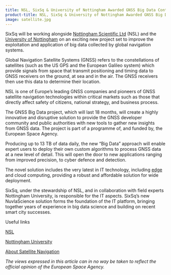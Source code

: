 ```yaml
---
title: NSL, SixSq & University of Nottingham Awarded GNSS Big Data Contract
product-title: NSL, SixSq & University of Nottingham Awarded GNSS Big Data Contract
image: satellite.jpg
---
```


SixSq will be working alongside [Nottingham Scientific Ltd](https://gmvnsl.com/) (NSL) and the [University of Nottingham]( https://www.nottingham.ac.uk/) on an exciting new project set to improve the exploitation and application of big data collected by global navigation systems.

Global Navigation Satellite Systems (GNSS) refers to the constellations of satellites (such as the US GPS and the European Galileo system) which provide signals from space that transmit positioning and timing data to GNSS receivers on the ground, at sea and in the air. The GNSS receivers then use this data to determine their location.

NSL is one of Europe’s leading GNSS companies and pioneers of GNSS satellite navigation technologies within critical markets such as those that directly affect safety of citizens, national strategy, and business process.

The GNSS Big Data project, which will last 18 months, will create a highly innovative and disruptive solution to provide the GNSS developer community and public authorities with new tools to gather new insights from GNSS data. The project is part of a programme of, and funded by, the European Space Agency.

Producing up to 13 TB of data daily, the new “Big Data” approach will enable expert users to deploy their own custom algorithms to process GNSS data at a new level of detail. This will open the door to new applications ranging from improved precision, to cyber defence and detection.

The novel solution includes the very latest in IT technology, including [edge](https://media.sixsq.com/blog/what-is-edge-computing) and cloud computing, providing a robust and affordable solution for wide deployment.

SixSq, under the stewardship of NSL, and in collaboration with field experts Nottingham University, is responsible for the IT aspects. SixSq’s new NuvlaScience solution forms the foundation of the IT platform, bringing together years of experience in big data science and building on recent smart city successes.

Useful links

[NSL](https://www.nsl.eu.com/) 

[Nottingham University](https://www.nottingham.ac.uk/)

[About Satellite Navigation](https://www.esa.int/Our_Activities/Navigation/About_satellite_navigation2)

_The views expressed in this article can in no way be taken to reflect the official opinion of the European Space Agency._
